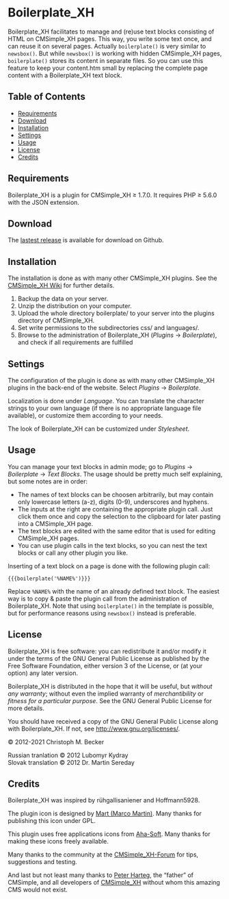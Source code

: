# Boilerplate\_XH

Boilerplate\_XH facilitates to manage and (re)use
text blocks consisting of HTML on CMSimple\_XH pages. This way, you write some
text once, and can reuse it on several pages. Actually `boilerplate()` is very
similar to `newsbox()`. But while `newsbox()` is working with hidden CMSimple\_XH pages,
`boilerplate()` stores its content in separate files. So you can use this feature
to keep your content.htm small by replacing the complete page content with a
Boilerplate\_XH text block.

## Table of Contents

- [Requirements](#requirements)
- [Download](#download)
- [Installation](#installation)
- [Settings](#settings)
- [Usage](#usage)
- [License](#license)
- [Credits](#credits)

## Requirements

Boilerplate\_XH is a plugin for CMSimple\_XH ≥ 1.7.0.
It requires PHP ≥ 5.6.0 with the JSON extension.

## Download

The [lastest release](https://github.com/cmb69/boilerplate_xh/releases/latest) is available for download on Github.

## Installation

The installation is done as with many other CMSimple\_XH plugins. See the
[CMSimple\_XH Wiki](https://wiki.cmsimple-xh.org/doku.php/installation#plugins)
for further details.

1. Backup the data on your server.
2. Unzip the distribution on your computer.
3. Upload the whole directory boilerplate/ to your server into the plugins directory of CMSimple\_XH.
4. Set write permissions to the subdirectories css/ and languages/.
5. Browse to the administration of Boilerplate\_XH (*Plugins* → *Boilerplate*),
   and check if all requirements are fulfilled

## Settings

The configuration of the plugin is done as with many other CMSimple\_XH plugins in
the back-end of the website. Select *Plugins* → *Boilerplate*.

Localization is done under *Language*. You can translate the character
strings to your own language (if there is no appropriate language file
available), or customize them according to your needs.

The look of Boilerplate\_XH can be customized under *Stylesheet*.

## Usage

You can manage your text blocks in admin mode; go to *Plugins* →
*Boilerplate* → *Text Blocks*. The usage should be pretty much self explaining,
but some notes are in order:

- The names of text blocks can be choosen arbitrarily, but may contain only
  lowercase letters (a-z), digits (0-9), underscores and hyphens.
- The inputs at the right are containing the appropriate plugin call. Just
  click them once and copy the selection to the clipboard for later pasting into a
  CMSimple\_XH page.
- The text blocks are edited with the same
  editor that is used for editing CMSimple\_XH pages.
- You can use plugin calls in the text blocks, so you
  can nest the text blocks or call any other plugin you like.

Inserting of a text block on a page is done with the following plugin
call:

    {{{boilerplate('%NAME%')}}}

Replace `%NAME%` with the name of an already defined text block. The easiest way
is to copy & paste the plugin call from the administration of Boilerplate\_XH.
Note that using `boilerplate()` in the template is possible, but for
performance reasons using `newsbox()` instead is preferable.

## License

Boilerplate\_XH is free software: you can redistribute it and/or modify
it under the terms of the GNU General Public License as published by
the Free Software Foundation, either version 3 of the License, or
(at your option) any later version.

Boilerplate\_XH is distributed in the hope that it will be useful,
but *without any warranty*; without even the implied warranty of
*merchantibility* or *fitness for a particular purpose*. See the
GNU General Public License for more details.

You should have received a copy of the GNU General Public License
along with Boilerplate\_XH.  If not, see http://www.gnu.org/licenses/.

© 2012-2021 Christoph M. Becker

Russian tranlation © 2012 Lubomyr Kydray  
Slovak translation © 2012 Dr. Martin Sereday

## Credits

Boilerplate\_XH was inspired by rühgallisaniener and Hoffmann5928.

The plugin icon is designed by [Mart (Marco Martin)](http://www.notmart.org/).
Many thanks for publishing this icon under GPL.

This plugin uses free applications icons from [Aha-Soft](http://www.aha-soft.com/).
Many thanks for making these icons freely available.

Many thanks to the community at the [CMSimple\_XH-Forum](http://www.cmsimpleforum.com/)
for tips, suggestions and testing.

And last but not least many thanks to [Peter Harteg](http://www.harteg.dk/),
the “father” of CMSimple, and all developers of [CMSimple\_XH](http://www.cmsimple-xh.org/)
without whom this amazing CMS would not exist.
